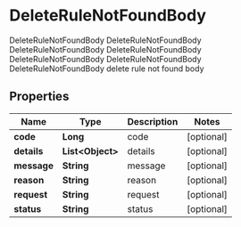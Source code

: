 

# DeleteRuleNotFoundBody

DeleteRuleNotFoundBody DeleteRuleNotFoundBody DeleteRuleNotFoundBody DeleteRuleNotFoundBody DeleteRuleNotFoundBody DeleteRuleNotFoundBody DeleteRuleNotFoundBody delete rule not found body
## Properties

Name | Type | Description | Notes
------------ | ------------- | ------------- | -------------
**code** | **Long** | code |  [optional]
**details** | **List&lt;Object&gt;** | details |  [optional]
**message** | **String** | message |  [optional]
**reason** | **String** | reason |  [optional]
**request** | **String** | request |  [optional]
**status** | **String** | status |  [optional]



